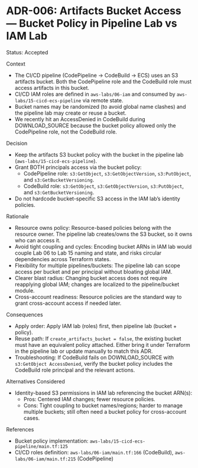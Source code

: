 # ADR-006: Artifacts Bucket Access — Bucket Policy in Pipeline Lab vs IAM Lab

Status: Accepted

Context

- The CI/CD pipeline (CodePipeline → CodeBuild → ECS) uses an S3 artifacts bucket. Both the CodePipeline role and the CodeBuild role must access artifacts in this bucket.
- CI/CD IAM roles are defined in `aws-labs/06-iam` and consumed by `aws-labs/15-cicd-ecs-pipeline` via remote state.
- Bucket names may be randomized (to avoid global name clashes) and the pipeline lab may create or reuse a bucket.
- We recently hit an AccessDenied in CodeBuild during DOWNLOAD_SOURCE because the bucket policy allowed only the CodePipeline role, not the CodeBuild role.

Decision

- Keep the artifacts S3 bucket policy with the bucket in the pipeline lab (`aws-labs/15-cicd-ecs-pipeline`).
- Grant BOTH principals access via the bucket policy:
  - CodePipeline role: `s3:GetObject`, `s3:GetObjectVersion`, `s3:PutObject`, and `s3:GetBucketVersioning`.
  - CodeBuild role: `s3:GetObject`, `s3:GetObjectVersion`, `s3:PutObject`, and `s3:GetBucketVersioning`.
- Do not hardcode bucket-specific S3 access in the IAM lab’s identity policies.

Rationale

- Resource owns policy: Resource-based policies belong with the resource owner. The pipeline lab creates/owns the S3 bucket, so it owns who can access it.
- Avoid tight coupling and cycles: Encoding bucket ARNs in IAM lab would couple Lab 06 to Lab 15 naming and state, and risks circular dependencies across Terraform states.
- Flexibility for multiple pipelines/buckets: The pipeline lab can scope access per bucket and per principal without bloating global IAM.
- Clearer blast radius: Changing bucket access does not require reapplying global IAM; changes are localized to the pipeline/bucket module.
- Cross-account readiness: Resource policies are the standard way to grant cross-account access if needed later.

Consequences

- Apply order: Apply IAM lab (roles) first, then pipeline lab (bucket + policy).
- Reuse path: If `create_artifacts_bucket = false`, the existing bucket must have an equivalent policy attached. Either bring it under Terraform in the pipeline lab or update manually to match this ADR.
- Troubleshooting: If CodeBuild fails on DOWNLOAD_SOURCE with `s3:GetObject AccessDenied`, verify the bucket policy includes the CodeBuild role principal and the relevant actions.

Alternatives Considered

- Identity-based S3 permissions in IAM lab referencing the bucket ARN(s):
  - Pros: Centered IAM changes; fewer resource policies.
  - Cons: Tight coupling to bucket names/regions; harder to manage multiple buckets; still often need a bucket policy for cross-account cases.

References

- Bucket policy implementation: `aws-labs/15-cicd-ecs-pipeline/main.tf:125`
- CI/CD roles definition: `aws-labs/06-iam/main.tf:166` (CodeBuild), `aws-labs/06-iam/main.tf:215` (CodePipeline)
